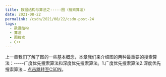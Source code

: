 ```yaml
---
title: 数据结构与算法之-----图（搜索算法）
date: 2021-08-22
permalink: /csdn/2021/08/22/csdn-post-24
tags:
  - 数据结构
  - 算法
  - 图搜索
  - C++
---
```


上一章我们了解了图的一些基本概念，本章我们来介绍图的两种最重要的搜索算法：-----广度优先搜索算法和深度优先搜索算法。1.广度优先搜索算法2.深度优先搜索算法... [点击跳转至CSDN](https://blog.csdn.net/sixibiheye/article/details/119850970)。